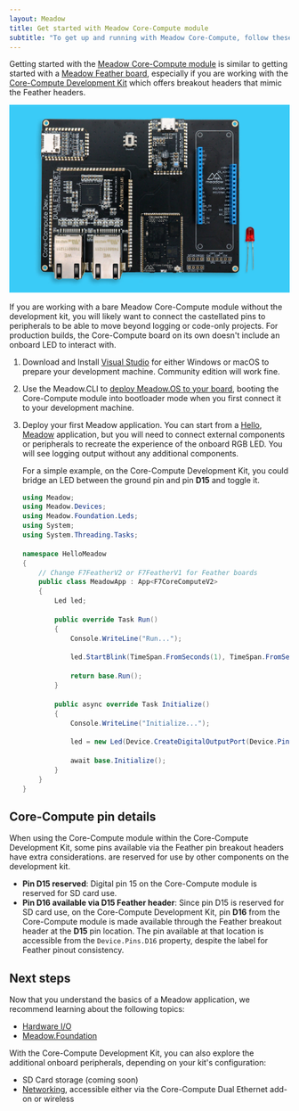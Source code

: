 ```yaml
---
layout: Meadow
title: Get started with Meadow Core-Compute module
subtitle: "To get up and running with Meadow Core-Compute, follow these steps:"
---
```


Getting started with the [Meadow Core-Compute module](https://store.wildernesslabs.co/collections/frontpage/products/meadow-f7v2-core-compute-module) is similar to getting started with a [Meadow Feather board](https://store.wildernesslabs.co/collections/frontpage/products/meadow-f7-feather), especially if you are working with the [Core-Compute Development Kit](https://store.wildernesslabs.co/collections/frontpage/products/meadow-f7v2-core-compute-breakout-board) which offers breakout headers that mimic the Feather headers.

![Overhead view of the Core-Compute Development Kit with a Core-Compute module, USB-C boot, reset, power; SD card; and dual ethernet add-on boards included as well as breakout headers mimicking the Feather Meadow board.](Core-ComputeModuleDevKit_1024x1024.jpg)

If you are working with a bare Meadow Core-Compute module without the development kit, you will likely want to connect the castellated pins to peripherals to be able to move beyond logging or code-only projects. For production builds, the Core-Compute board on its own doesn't include an onboard LED to interact with.

1. Download and Install [Visual Studio](https://visualstudio.microsoft.com/) for either Windows or macOS to prepare your development machine. Community edition will work fine.
1. Use the Meadow.CLI to [deploy Meadow.OS to your board](/Meadow/Getting_Started/Deploying_Meadow/), booting the Core-Compute module into bootloader mode when you first connect it to your development machine.
1. Deploy your first Meadow application. You can start from a [Hello, Meadow](/Meadow/Getting_Started/Hello_World/) application, but you will need to connect external components or peripherals to recreate the experience of the onboard RGB LED. You will see logging output without any additional components.

    For a simple example, on the Core-Compute Development Kit, you could bridge an LED between the ground pin and pin **D15** and toggle it.

    ```csharp
    using Meadow;
    using Meadow.Devices;
    using Meadow.Foundation.Leds;
    using System;
    using System.Threading.Tasks;

    namespace HelloMeadow
    {
        // Change F7FeatherV2 or F7FeatherV1 for Feather boards
        public class MeadowApp : App<F7CoreComputeV2>
        {
            Led led;

            public override Task Run()
            {
                Console.WriteLine("Run...");

                led.StartBlink(TimeSpan.FromSeconds(1), TimeSpan.FromSeconds(0.5));

                return base.Run();
            }

            public async override Task Initialize()
            {
                Console.WriteLine("Initialize...");

                led = new Led(Device.CreateDigitalOutputPort(Device.Pins.D15));

                await base.Initialize();
            }
        }
    }
    ```

## Core-Compute pin details

When using the Core-Compute module within the Core-Compute Development Kit, some pins available via the Feather pin breakout headers have extra considerations. are reserved for use by other components on the development kit.

* **Pin D15 reserved**: Digital pin 15 on the Core-Compute module is reserved for SD card use.
* **Pin D16 available via D15 Feather header**: Since pin D15 is reserved for SD card use, on the Core-Compute Development Kit, pin **D16** from the Core-Compute module is made available through the Feather breakout header at the **D15** pin location. The pin available at that location is accessible from the `Device.Pins.D16` property, despite the label for Feather pinout consistency.

## Next steps

Now that you understand the basics of a Meadow application, we recommend learning about the following topics:

* [Hardware I/O](/Meadow/Meadow_Basics/IO/)
* [Meadow.Foundation](/Meadow/Meadow.Foundation/)

With the Core-Compute Development Kit, you can also explore the additional onboard peripherals, depending on your kit's configuration:

<!-- * [SD Card storage](/Meadow/Meadow.OS/Core-Compute_SD_Card/) -->
* SD Card storage (coming soon)
* [Networking](/Meadow/Meadow.OS/Networking/), accessible either via the Core-Compute Dual Ethernet add-on or wireless
